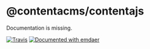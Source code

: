 <!--
  This file was generated by emdaer

  Its template can be found at .emdaer/README.emdaer.md
-->

<h1 id="-contentacms-contentajs">@contentacms/contentajs</h1>
<p>Documentation is missing.</p>
<!-- toc -->
<!-- tocstop -->
<p><a href="https://travis-ci.org/nbcdotcom/cache-invalidator/"><img src="https://img.shields.io/travis/nbcdotcom/cache-invalidator.svg?style=flat-square" alt="Travis"></a> <a href="https://github.com/emdaer/emdaer"><img src="https://img.shields.io/badge/📓-documented%20with%20emdaer-F06632.svg?style=flat-square" alt="Documented with emdaer"></a></p>

